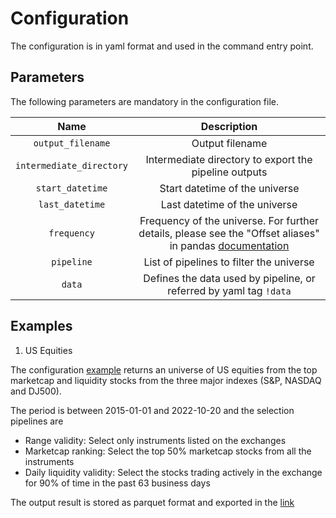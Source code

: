 # Configuration

The configuration is in yaml format and used in the command entry point.

## Parameters

The following parameters are mandatory in the configuration file.

|           Name           |                                                                                            Description                                                                                            |
| :----------------------: | :-----------------------------------------------------------------------------------------------------------------------------------------------------------------------------------------------: |
|    `output_filename`     |                                                                                          Output filename                                                                                          |
| `intermediate_directory` |                                                                       Intermediate directory to export the pipeline outputs                                                                       |
|     `start_datetime`     |                                                                                  Start datetime of the universe                                                                                   |
|     `last_datetime`      |                                                                                   Last datetime of the universe                                                                                   |
|       `frequency`        | Frequency of the universe. For further details, please see the "Offset aliases" in pandas [documentation](https://pandas.pydata.org/pandas-docs/stable/user_guide/timeseries.html#offset-aliases) |
|        `pipeline`        |                                                                             List of pipelines to filter the universe                                                                              |
|          `data`          |                                                                Defines the data used by pipeline, or referred by yaml tag `!data`                                                                 |

## Examples

1. US Equities

The configuration [example](https://github.com/factorpricingmodel/factor-pricing-model-universe/blob/main/examples/us_equities.yaml) returns
an universe of US equities from the top marketcap and liquidity stocks
from the three major indexes (S&P, NASDAQ and DJ500).

The period is between 2015-01-01 and 2022-10-20 and the selection pipelines are

- Range validity: Select only instruments listed on the exchanges
- Marketcap ranking: Select the top 50% marketcap stocks from all the instruments
- Daily liquidity validity: Select the stocks trading actively in the exchange for 90%
  of time in the past 63 business days

The output result is stored as parquet format and exported in the [link](https://raw.githubusercontent.com/factorpricingmodel/factor-pricing-model-universe/main/examples/us_equities.parquet)
